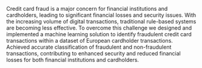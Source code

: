 Credit card fraud is a major concern for financial institutions and cardholders, leading to significant 
financial losses and security issues. With the increasing volume of digital transactions, traditional rule-based systems are becoming less effective.
To overcome this challenge we designed and implemented a machine learning solution to identify fraudulent credit card transactions 
within a dataset of European cardholder transactions. 
Achieved accurate classification of fraudulent and non-fraudulent transactions, 
contributing to enhanced security and reduced financial losses for both financial 
institutions and cardholders.
